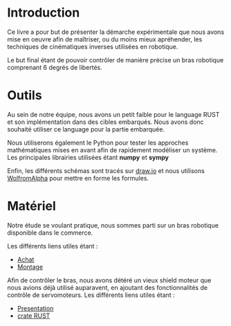 # Introduction

Ce livre a pour but de présenter la démarche expérimentale que nous avons mise en oeuvre afin de maîtriser, ou du moins mieux apréhender, les techniques de cinématiques inverses utilisées en robotique. 

Le but final étant de pouvoir contrôler de manière précise un bras robotique comprenant 6 degrés de libertés. 


# Outils

Au sein de notre équipe, nous avons un petit faible pour le language RUST et son implémentation dans des cibles embarqués. 
Nous avons donc souhaité utiliser ce language pour la partie embarquée.

Nous utiliserons également le Python pour tester les approches mathématiques mises en avant afin de rapidement modéliser un système. Les principales librairies utilisées étant **numpy** et **sympy**

Enfin, les différents schémas sont tracés sur [draw.io](app.diagrams.net) et nous utilisons [WolfromAlpha](www.wolframalpha.com) pour mettre en forme les formules. 


# Matériel 

Notre étude se voulant pratique, nous sommes parti sur un bras robotique disponible dans le commerce.

Les différents liens utiles étant :
* [Achat](https://www.gotronic.fr/art-bras-robotique-joy-it-robot02-26637.html)
* [Montage](https://www.gotronic.fr/pj2-robot02-guide-de-montage-1556.pdf)


Afin de contrôler le bras, nous avons détéré un vieux shield moteur que nous avions déjà utilisé auparavent, en ajoutant des fonctionnalités de contrôle de servomoteurs.
Les différents liens utiles étant :
* [Presentation](https://www.makerbuying.com/docs/new-sna41)
* [crate RUST](https://github.com/SII-Public-Research/sna41-motorshield)


